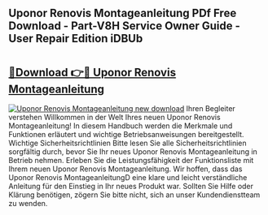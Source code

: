 ## Uponor Renovis Montageanleitung PDf Free Download - Part-V8H Service Owner Guide - User Repair Edition iDBUb

# <h2><a href="http://df7alx4.blite.top/?on=Uponor+Renovis+Montageanleitung">🔗Download 👉🔴 Uponor Renovis Montageanleitung</a></h2>

[![Uponor Renovis Montageanleitung new download](https://i.imgur.com/lujVjoI.png)](http://df7alx4.blite.top/?on=Uponor+Renovis+Montageanleitung)
Ihren Begleiter verstehen Willkommen in der Welt Ihres neuen Uponor Renovis Montageanleitung! In diesem Handbuch werden die Merkmale und Funktionen erläutert und wichtige Betriebsanweisungen bereitgestellt. Wichtige Sicherheitsrichtlinien Bitte lesen Sie alle Sicherheitsrichtlinien sorgfältig durch, bevor Sie Ihr neues Uponor Renovis Montageanleitung in Betrieb nehmen. Erleben Sie die Leistungsfähigkeit der Funktionsliste mit Ihrem neuen Uponor Renovis Montageanleitung. Wir hoffen, dass das Uponor Renovis MontageanleitungD eine klare und leicht verständliche Anleitung für den Einstieg in Ihr neues Produkt war. Sollten Sie Hilfe oder Klärung benötigen, zögern Sie bitte nicht, sich an unser Kundendienstteam zu wenden.
